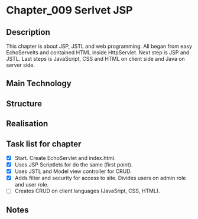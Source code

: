 # Chapter_009 Serlvet JSP


## Description

This chapter is about JSP, JSTL and web programming. 
All began from easy EchoServelts and contained HTML inside HttpServlet.
Next step is JSP and JSTL. Last steps is JavaScript, CSS and HTML on client side and Java on server side. 



## Main Technology
 	

## Structure


		
## Realisation


## Task list for chapter

- [x] Start. Create EchoServlet and index.html.
- [x] Uses JSP Scriptlets for do the same (first point).
- [x] Uses JSTL and Model view controller for CRUD.
- [x] Adds filter and security for access to site. Divides users on admin role and user role.
- [ ] Creates CRUD on client languages (JavaSript, CSS, HTML).
 
## Notes



















